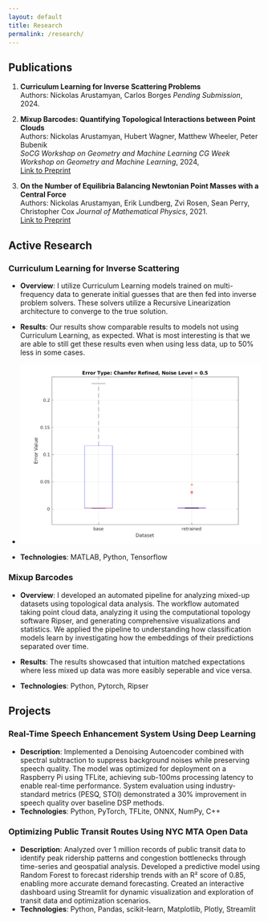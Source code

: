 ```yaml
---
layout: default
title: Research
permalink: /research/
---
```


## Publications
1. **Curriculum Learning for Inverse Scattering Problems**  
   Authors: Nickolas Arustamyan, Carlos Borges
   *Pending Submission*, 2024.  


2. **Mixup Barcodes: Quantifying
Topological Interactions between Point Clouds**  
   Authors: Nickolas Arustamyan, Hubert Wagner, Matthew Wheeler, Peter Bubenik  
   *SoCG Workshop on Geometry and Machine Learning CG Week Workshop on Geometry and Machine Learning*, 2024,  
   [Link to Preprint](https://arxiv.org/abs/2402.15058)

3. **On the Number of Equilibria Balancing Newtonian Point Masses with a Central Force**  
   Authors: Nickolas Arustamyan, Erik Lundberg, Zvi Rosen, Sean Perry, Christopher Cox 
   *Journal of Mathematical Physics*, 2021.  
   [Link to Preprint](https://arxiv.org/abs/2106.11416)
   

## Active Research
### Curriculum Learning for Inverse Scattering
- **Overview**: I utilize Curriculum Learning models trained on multi-frequency data to generate initial guesses that are then fed into inverse problem solvers. These solvers utilize a Recursive Linearization architecture to converge to the true solution. 

- **Results**: Our results show comparable results to models not using Curriculum Learning, as expected. What is most interesting is that we are able to still get these results even when using less data, up to 50% less in some cases.

- ![results image](images/ErrorType_2_NoiseLevel_0.5.png)

- **Technologies**: MATLAB, Python, Tensorflow

### Mixup Barcodes
- **Overview**: I developed an automated pipeline for analyzing mixed-up datasets using topological data analysis. The workflow automated taking point cloud data, analyzing it using the computational topology software Ripser, and generating comprehensive visualizations and statistics.  We applied the pipeline to understanding how classification models learn by investigating how the embeddings of their predictions separated over time.

- **Results**: The results showcased that intuition matched expectations where less mixed up data was more easibly seperable and vice versa. 

- **Technologies**: Python, Pytorch, Ripser



## Projects
### Real-Time Speech Enhancement System Using Deep Learning
- **Description**: Implemented a Denoising Autoencoder combined with spectral subtraction to suppress background noises while preserving speech quality. The model was optimized for deployment on a Raspberry Pi using TFLite, achieving sub-100ms processing latency to enable real-time performance. System evaluation using industry-standard metrics (PESQ, STOI) demonstrated a 30% improvement in speech quality over baseline DSP methods.
- **Technologies**: Python, PyTorch, TFLite, ONNX, NumPy, C++

### Optimizing Public Transit Routes Using NYC MTA Open Data
- **Description**: Analyzed over 1 million records of public transit data to identify peak ridership patterns and congestion bottlenecks through time-series and geospatial analysis. Developed a predictive model using Random Forest to forecast ridership trends with an R² score of 0.85, enabling more accurate demand forecasting. Created an interactive dashboard using Streamlit for dynamic visualization and exploration of transit data and optimization scenarios.
- **Technologies**: Python, Pandas, scikit-learn, Matplotlib, Plotly, Streamlit
